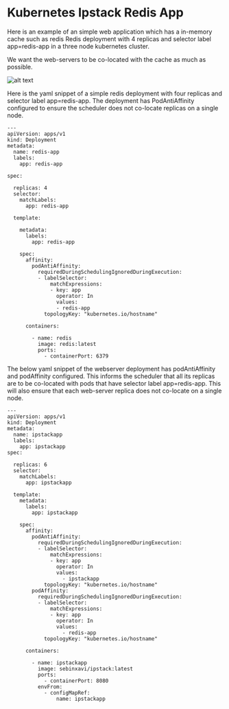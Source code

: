 # Kubernetes Ipstack Redis App

Here is an example of an simple web application which has a in-memory cache such as redis Redis deployment with 4 replicas and selector label app=redis-app in a three node kubernetes cluster. 

We want the web-servers to be co-located with the cache as much as possible.

![alt text](https://i.ibb.co/q0SgPLk/pod-drawio.png)

Here is the yaml snippet of a simple redis deployment with four replicas and selector label app=redis-app. The deployment has PodAntiAffinity configured to ensure the scheduler does not co-locate replicas on a single node.

~~~
---
apiVersion: apps/v1
kind: Deployment
metadata:
  name: redis-app
  labels:
    app: redis-app

spec:

  replicas: 4
  selector:
    matchLabels:
      app: redis-app

  template:

    metadata:
      labels:
        app: redis-app

    spec:
      affinity:
        podAntiAffinity:
          requiredDuringSchedulingIgnoredDuringExecution:
          - labelSelector:
              matchExpressions:
              - key: app
                operator: In
                values:
                - redis-app
            topologyKey: "kubernetes.io/hostname"

      containers:

        - name: redis
          image: redis:latest
          ports:
            - containerPort: 6379
~~~


The below yaml snippet of the webserver deployment has podAntiAffinity and podAffinity configured. This informs the scheduler that all its replicas are to be co-located with pods that have selector label app=redis-app. This will also ensure that each web-server replica does not co-locate on a single node.


~~~
---
apiVersion: apps/v1
kind: Deployment
metadata:
  name: ipstackapp
  labels:
    app: ipstackapp
spec:

  replicas: 6
  selector:
    matchLabels:
      app: ipstackapp

  template:
    metadata:
      labels:
        app: ipstackapp

    spec:
      affinity:
        podAntiAffinity:
          requiredDuringSchedulingIgnoredDuringExecution:
          - labelSelector:
              matchExpressions:
              - key: app
                operator: In
                values:
                  - ipstackapp
            topologyKey: "kubernetes.io/hostname"
        podAffinity:
          requiredDuringSchedulingIgnoredDuringExecution:
          - labelSelector:
              matchExpressions:
              - key: app
                operator: In
                values:
                  - redis-app
            topologyKey: "kubernetes.io/hostname"

      containers:

        - name: ipstackapp
          image: sebinxavi/ipstack:latest
          ports:
            - containerPort: 8080
          envFrom:
            - configMapRef:
                name: ipstackapp
~~~
